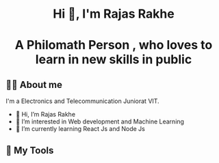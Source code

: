 <h1 align="center">Hi 👋, I'm Rajas Rakhe</h1>
<h1 align="center">A Philomath Person , who loves to learn in new skills in public</h1>

## :man_technologist: About me

I'm a Electronics and Telecommunication Juniorat VIT.
- 👋 Hi, I’m Rajas Rakhe
- 👀 I’m interested in Web development and Machine Learning 
- 🌱 I’m currently learning React Js and Node Js

## :toolbox: My Tools
